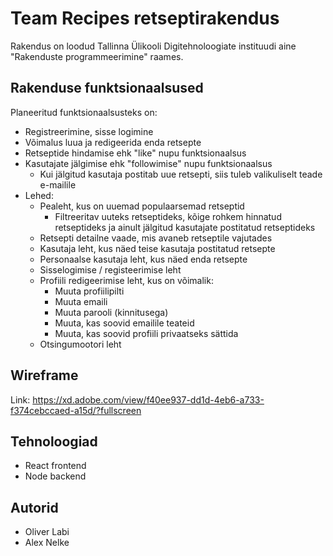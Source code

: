 # Team Recipes retseptirakendus

Rakendus on loodud Tallinna Ülikooli Digitehnoloogiate instituudi aine "Rakenduste programmeerimine" raames.

## Rakenduse funktsionaalsused

Planeeritud funktsionaalsusteks on:
* Registreerimine, sisse logimine
* Võimalus luua ja redigeerida enda retsepte
* Retseptide hindamise ehk "like" nupu funktsionaalsus
* Kasutajate jälgimise ehk "followimise" nupu funktsionaalsus
    * Kui jälgitud kasutaja postitab uue retsepti, siis tuleb valikuliselt teade e-mailile
* Lehed:
    * Pealeht, kus on uuemad populaarsemad retseptid
        * Filtreeritav uuteks retseptideks, kõige rohkem hinnatud retseptideks ja ainult jälgitud kasutajate postitatud retseptideks
    * Retsepti detailne vaade, mis avaneb retseptile vajutades
    * Kasutaja leht, kus näed teise kasutaja postitatud retsepte
    * Personaalse kasutaja leht, kus näed enda retsepte
    * Sisselogimise / registeerimise leht
    * Profiili redigeerimise leht, kus on võimalik:
        * Muuta profiilipilti
        * Muuta emaili
        * Muuta parooli (kinnitusega)
        * Muuta, kas soovid emailile teateid 
        * Muuta, kas soovid profiili privaatseks sättida
    * Otsingumootori leht

## Wireframe

Link: https://xd.adobe.com/view/f40ee937-dd1d-4eb6-a733-f374cebccaed-a15d/?fullscreen

## Tehnoloogiad

* React frontend
* Node backend

## Autorid

* Oliver Labi
* Alex Nelke